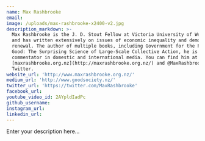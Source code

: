 ```yaml
---
name: Max Rashbrooke
email:
image: /uploads/max-rashbrooke-x2400-v2.jpg
description_markdown: >-
  Max Rashbrooke is the J. D. Stout Fellow at Victoria University of Wellington,
  and has written extensively on issues of economic inequality and democratic
  renewal. The author of multiple books, including Government for the Public
  Good: The Surprising Science of Large-Scale Collective Action, he is a regular
  commentator in domestic and international media. You can find him at
  [maxrashbrooke.org.nz](http://maxrashbrooke.org.nz/) and @MaxRashbrooke on
  Twitter.
website_url: 'http://www.maxrashbrooke.org.nz/'
medium_url: 'http://www.goodsociety.nz/'
twitter_url: 'https://twitter.com/MaxRashbrooke'
facebook_url:
youtube_video_id: 2AYpldIadPc
github_username:
instagram_url:
linkedin_url:
---
```


Enter your description here...
